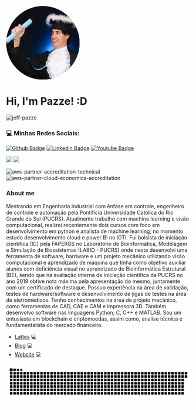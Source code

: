  
 

<img src="https://github.com/jeff-pazze/jeff-pazze/blob/main/download.png" width="200">
 

# Hi, I'm Pazze! :D
<p align="left"> <img src="https://komarev.com/ghpvc/?username=jeff-pazze&label=views&color=orange&style=flat" alt="jeff-pazze" /> </p>

<h3> 💻 Minhas Redes Sociais: </h3>

[![Github Badge](https://img.shields.io/badge/-Github-000?style=flat-square&logo=Github&logoColor=white&link=https://github.com/fagnerpsantos)](https://github.com/jeff-pazze)
[![Linkedin Badge](https://img.shields.io/badge/-LinkedIn-blue?style=flat-square&logo=Linkedin&logoColor=white&link=https://www.linkedin.com/in/fagnerpsantos/)](https://www.linkedin.com/in/jeferson-souza-pazze-53806469/)
[![Youtube Badge](https://img.shields.io/badge/-YouTube-ff0000?style=flat-square&labelColor=ff0000&logo=youtube&logoColor=white&link=https://www.youtube.com/user/TreinaWeb)](https://www.youtube.com/channel/UC1MiNBiDSXGv-6tbf4NIDUw)

<img height="160em" src="https://github-readme-stats.vercel.app/api?username=jeff-pazze&show_icons=true&theme=great-gatsby&include_all_commits=true&count_private=true"/>

 <img height="180em" src="https://github-readme-stats.vercel.app/api/top-langs/?username=jeff-pazze&layout=compact&langs_count=16&theme=great-gatsby"/> 

![aws-partner-accreditation-technical](https://user-images.githubusercontent.com/42153349/209742939-cc65b6a2-70a8-4967-8c08-38f855a4e6a8.png)
![aws-partner-cloud-economics-accreditation](https://user-images.githubusercontent.com/42153349/209742946-1c5f35d4-b78c-46f0-b418-b76c78281408.png)


### About me
Mestrando em Engenharia Industrial com ênfase em controle, engenheiro de controle e automação pela Pontifícia Universidade Católica do Rio Grande do Sul (PUCRS). Atualmente trabalho com machine learning e visão computacional, realizei recentemente dois cursos com foco em desenvolvimento em python e analista de machine learning, no momento estudo desenvolvimento cloud e power BI no IGTI. Fui bolsista de iniciação cientifica (IC) pela FAPERGS no Laboratório de Bioinformática, Modelagem e Simulação de Biossistemas (LABIO - PUCRS) onde neste desenvolvi uma ferramenta de software, hardware e um projeto mecânico utilizando visão computacional e aprendizado de máquina que tinha como objetivo auxiliar alunos com deficiência visual no aprendizado de Bioinformática Estrutural (BE), sendo que na avaliação interna de iniciação científica da PUCRS no ano 2019 obtive nota máxima pela apresentação do mesmo, juntamente com um certificado de destaque. Possuo experiência na área de validação, testes de hardware/software e desenvolvimento de jigas de testes na área de eletromédicos. Tenho conhecimentos na área de projeto mecânico, como ferramentas de CAD, CAE e CAM e impressora 3D. Também desenvolvo software nas linguagens Python, C, C++ e MATLAB. Sou um entusiasta em blockchain e criptomoedas, assim como, analise técnica e fundamentalista do mercado financeiro.

- [Lattes](http://lattes.cnpq.br/4490763049554022) 💻 
- [Blog](https://www.lensengineer.com/blog) 💻
- [Website](https://www.lensengineer.com/) 💻

![Snake animation](https://github.com/laisaquinoo/laisaquinoo/blob/output/github-contribution-grid-snake.svg)

